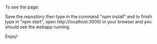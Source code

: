 To see the page:

Save the repository then type in the command "npm install" and to finish type in "npm start", open http://localhost:3000/ in your browser and you should see the webapp running.

Enjoy!